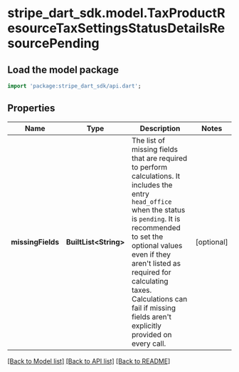 # stripe_dart_sdk.model.TaxProductResourceTaxSettingsStatusDetailsResourcePending

## Load the model package
```dart
import 'package:stripe_dart_sdk/api.dart';
```

## Properties
Name | Type | Description | Notes
------------ | ------------- | ------------- | -------------
**missingFields** | **BuiltList&lt;String&gt;** | The list of missing fields that are required to perform calculations. It includes the entry `head_office` when the status is `pending`. It is recommended to set the optional values even if they aren't listed as required for calculating taxes. Calculations can fail if missing fields aren't explicitly provided on every call. | [optional] 

[[Back to Model list]](../README.md#documentation-for-models) [[Back to API list]](../README.md#documentation-for-api-endpoints) [[Back to README]](../README.md)



